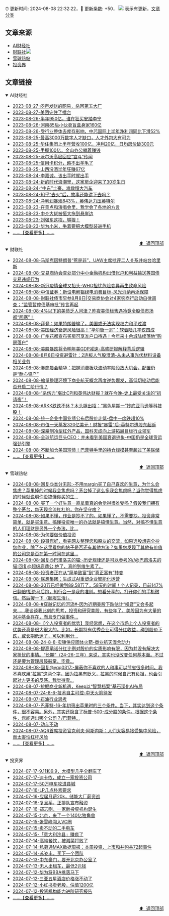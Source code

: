 ##

:alarm_clock: 更新时间: 2024-08-08 22:32:22，:rocket: 更新条数: +50， ![](/assets/dot.png) 表示有更新，[文章分类](/TAGS.md)

## 文章来源

- [AI财经社](#ai财经社)  
- [财联社](#财联社)![](/assets/dot.png)   
- [雪球热帖](#雪球热帖)  
- [投资界](#投资界)  

## 文章链接

<details open>
<summary id="ai财经社">
 AI财经社
</summary>


- [2023-08-27-闷声发财的网易，杀回第五大厂](https://www.aicaijing.com.cn/article/18610)  
- [2023-08-27-美团守住了擂台](https://www.aicaijing.com.cn/article/18611)  
- [2023-08-26-半年950亿，谁在狂买安踏李宁](https://www.aicaijing.com.cn/article/18607)  
- [2023-08-26-河南85后小伙卖盲盒身家160亿](https://www.aicaijing.com.cn/article/18608)  
- [2023-08-26-受行业整体去库存影响，中芯国际上半年净利润同比下滑52%](https://www.aicaijing.com.cn/article/18609)  
- [2023-08-25-最高3000万数字人才缺口，人才外包大有可为](https://www.aicaijing.com.cn/article/18601)  
- [2023-08-25-华住集团上半年营收100亿，净利20亿，日均房价破300元](https://www.aicaijing.com.cn/article/18602)  
- [2023-08-25-手握100亿，金山办公躺着赚钱](https://www.aicaijing.com.cn/article/18603)  
- [2023-08-25-沃尔沃高层回应“宫斗”传闻](https://www.aicaijing.com.cn/article/18604)  
- [2023-08-25-信用卡积分，薅不出羊毛了](https://www.aicaijing.com.cn/article/18605)  
- [2023-08-25-山西汾酒半年狂赚67亿](https://www.aicaijing.com.cn/article/18606)  
- [2023-08-24-李嘉诚，该出手时就出手](https://www.aicaijing.com.cn/article/18596)  
- [2023-08-24-新的时代浪潮里，这家房企迎来了30岁生日](https://www.aicaijing.com.cn/article/18597)  
- [2023-08-24-“中东”土豪，难救恒大汽车](https://www.aicaijing.com.cn/article/18598)  
- [2023-08-24-知乎“去火”后，故事还能讲下去吗？](https://www.aicaijing.com.cn/article/18599)  
- [2023-08-24-净利润暴涨843%，英伟达力压英特尔](https://www.aicaijing.com.cn/article/18600)  
- [2023-08-23-在景点和演唱会里，我学会了各地的方言](https://www.aicaijing.com.cn/article/18591)  
- [2023-08-23-中介大佬被恒大拖到悬崖边](https://www.aicaijing.com.cn/article/18592)  
- [2023-08-23-刘强东这招，够狠！](https://www.aicaijing.com.cn/article/18593)  
- [2023-08-23-华为小米，争着要把大模型装进手机](https://www.aicaijing.com.cn/article/18594)  
- [......【查看更多】......](/details/AI财经社.md)

<div align="right"><a href="#文章来源">⬆ &nbsp;返回顶部</a></div>
</details>

<details open>
<summary id="财联社">
 财联社
</summary>


- [2024-08-08-马斯克因特朗普“惹是非”，UAW主席批评二人关系并站台哈里斯](https://www.cls.cn/detail/1757834)  
- [2024-08-08-交易商协会查处部分中小金融机构出借账户和利益输送等国债交易违规行为](https://www.cls.cn/detail/1757845)  
- [2024-08-08-新冠疫情全球又抬头-WHO担忧危险变异再生致命风险](https://www.cls.cn/detail/1757762)  
- [2024-08-08-中信证券：新设电解铝绿电消费目标-风光消纳再添保障](https://www.cls.cn/detail/1757688)  
- [2024-08-08-财联社债市早参8月8日|交易商协会对4家农商行启动自律调查；“监管暂停债基审批”传言再起](https://www.cls.cn/detail/1757668)  
- [2024-08-08-4%以下的美债乏人问津？昨夜美债标售遇冷竟令股债市场都“胆寒”！](https://www.cls.cn/detail/1757694)  
- [2024-08-08-拜登：如果特朗普输了，美国或无法实现权力和平过渡](https://www.cls.cn/detail/1757662)  
- [2024-08-08-美国经济衰退风险很高！“华尔街一哥”：软着陆几率仅四成](https://www.cls.cn/detail/1757677)  
- [2024-08-08-广州花都宣布买房可享准户口待遇！今年来十余城陆续落地“购房落户”](https://www.cls.cn/detail/1757692)  
- [2024-08-08-美股暴跌将令明年美GDP减速-高盛研报解释背后逻辑](https://www.cls.cn/detail/1757655)  
- [2024-08-08-8月8日投资避雷针：2连板人气股澄清-从未从事光伏材料设备相关业务](https://www.cls.cn/detail/1757653)  
- [2024-08-08-券商晨会精华：把握消费板块波动率阶段放大机会，配置仍是“耐心资产”](https://www.cls.cn/detail/1757654)  
- [2024-08-08-缩量整理环境下商业航天概念再度逆势爆发，高低切轮动后能否开启二阶行情？](https://www.cls.cn/detail/1757723)  
- [2024-08-08-“杀伤力”堪比CPI和英伟达财报？就在今晚-史上最受关注的“初请夜”！](https://www.cls.cn/detail/1757765)  
- [2024-08-08-ARKK跌跌不休？木头姐出招：“黑色星期一”抄底亚马逊等科技股！](https://www.cls.cn/detail/1757753)  
- [2024-08-08-统一企业中国业绩公布后股价走低-盘中一度跌超10%](https://www.cls.cn/detail/1757808)  
- [2024-08-08-市值一天蒸发320亿美元！财报“暴雷”后-英特尔遭股东起诉](https://www.cls.cn/detail/1757788)  
- [2024-08-08-深耕制冷型红外产品，国科天成向上游拓展目标行业领军](https://www.cls.cn/detail/1757846)  
- [2024-08-08-全球航运巨头CEO：并未看到美国衰退迹象-中国仍是全球货运强劲引擎](https://www.cls.cn/detail/1757861)  
- [2024-08-08-不断加仓美国短债！巴菲特手里的持仓规模甚至超过了美联储](https://www.cls.cn/detail/1757882)  
- [......【查看更多】......](/details/财联社.md)

<div align="right"><a href="#文章来源">⬆ &nbsp;返回顶部</a></div>
</details>

<details open>
<summary id="雪球热帖">
 雪球热帖
</summary>


- [2024-08-08-回复@本分无形:-不用margin买了自己喜欢的生意，为什么会焦虑？苹果掉的时候我会焦虑吗？茅台掉了这么多我会焦虑吗？当你觉得焦虑的时候就说明你没搞懂你买的生...](https://xueqiu.com/1247347556/300404225)  
- [2024-08-08-买了一个好生意一直拿着真的会觉得很难受吗？假设我们拥有整个茅台，每天现金流杠杠的，你在坚守啥？](https://xueqiu.com/1247347556/300401408)  
- [2024-08-08-如果不懂，作业是抄不了的。如果懂了，不需要抄。投资非常简单，就是买生意。搞懂投资唯一的办法就是搞懂生意。当然，对搞不懂生意的人们理财是另外一个办法，比...](https://xueqiu.com/1247347556/300400134)  
- [2024-08-08-为何要做价值投资](https://xueqiu.com/3205938785/300399999)  
- [2024-08-08-段哥您好，看完网友整理您和股友的交流，如果选股想完全抄您作业，除了在这里看您的帖子是否还有其他方法？如果您发现了其他有价值的公司您是否在第一时间在这里...](https://xueqiu.com/8569954227/300396506)  
- [2024-08-08-回复@巴甫洛夫的猫:-历史规律还是可以参考的//@巴甫洛夫的猫:回复@超级鹿鼎公:绝了，真的到维生素了。](https://xueqiu.com/8790885129/300364623)  
- [2024-08-08-投资者正在从“简单致富”到“真正富有”转变](https://xueqiu.com/9245216246/300364567)  
- [2024-08-08-联想集团：生成式AI重塑企业智能化运营](https://xueqiu.com/5147985383/300358036)  
- [2024-08-08-30万已经做到89.58万了，58天的时间！个人记录，目前147%已翻倍!拒绝马后炮，知行合一是我的准则。想看分享的，打开你们的手机微信。然后搜一下（额服生活）。](https://xueqiu.com/3094447398/300304615)  
- [2024-08-08-#穿越记忆的河流#-因为近期美股下跌估计“噪音”又会多起来……我谈谈我此刻的思考，投资和研究美股，有些年了。美股因为有大量的对冲基金存在，而且专门做事件...](https://xueqiu.com/1102105103/300303989)  
- [2024-08-08-【个人投资者的优势】我经常想，在这个市场上个人投资者的优势还真是很大很大的，比如，长期持有优秀企业可得分红收益，碰到股价下跌，或长期低迷了，可以利用分...](https://xueqiu.com/3491303582/300348737)  
- [2024-08-08-24-8-8-实锤供应固体火箭-商业航天混合动力](https://xueqiu.com/8772786299/300385587)  
- [2024-08-08-提高承诺分红比例对股价的实质影响有限，因为并没有解决大家担忧的事情。“长期”（24-26-三年）来说，其实也没改变任何基本面。不过还是要为管理层鼓鼓掌，毕竟...](https://xueqiu.com/1247347556/300413659)  
- [2024-08-08-回复@yqq0317:-屏蔽你不喜欢的人和事可以节省很多时间。我不喜欢用“拉黑”这两个字，因为拉黑有贬义，拉黑的时候自己有负担，也会引起对方更多的反感。我觉得雪...](https://xueqiu.com/1247347556/300425792)  
- [2024-08-07-挖掘商业新机遇，Keep以“智慧档案”基石深化AI布局](https://xueqiu.com/9468584913/300246189)  
- [2024-08-07-24-8-6-技术自主可控-中天火箭待发](https://xueqiu.com/8772786299/300242583)  
- [2024-08-07-石油行业思考](https://xueqiu.com/1201546096/300216937)  
- [2024-08-07-巴菲特-16-年初筛出苹果时的三个条件。当下，其实达到这个条件，很不容易。另外，其实还隐含了标普-500-成分股的条件。根据这个条件，您能选出哪个公司？/巴菲特...](https://xueqiu.com/8315851674/300178033)  
- [2024-08-07-动与不动](https://xueqiu.com/8790885129/300214855)  
- [2024-08-07-AQR首席投资官克利夫·阿斯内斯：人们太容易接受集中风险，而太害怕杠杆风险](https://xueqiu.com/8586559076/300234779)  
- [......【查看更多】......](/details/雪球热帖.md)

<div align="right"><a href="#文章来源">⬆ &nbsp;返回顶部</a></div>
</details>

<details open>
<summary id="投资界">
 投资界
</summary>


- [2024-07-17-9.11和9.9，大模型几乎全翻车了](https://posts.careerengine.us/p/6697778c44726b29bffa3a09)  
- [2024-07-17-迪卡侬，成立一家投资公司](https://posts.careerengine.us/p/6697778c44726b29bffa3a01)  
- [2024-07-17-50万电车攻进县城](https://posts.careerengine.us/p/6697779c831e1d29eea44253)  
- [2024-07-16-LP几点朴素要求](https://posts.careerengine.us/p/669636a8720ed522248054dc)  
- [2024-07-16-应届月薪20k，储能大厂薪资战](https://posts.careerengine.us/p/669636a8720ed522248054d4)  
- [2024-07-16-复旦系，正排队宣布融资](https://posts.careerengine.us/p/66963699cb38e136a496986c)  
- [2024-07-16-郑志刚，一家新投资机构诞生](https://posts.careerengine.us/p/66963699cb38e136a4969874)  
- [2024-07-15-北京，来了一个140亿独角兽](https://posts.careerengine.us/p/6694db59a0c3ac562b61f9af)  
- [2024-07-15-张雪峰闯入VC圈](https://posts.careerengine.us/p/6694db59a0c3ac562b61f9b7)  
- [2024-07-15-卖不动的二手电车](https://posts.careerengine.us/p/6694db6836b2f1565d9b541a)  
- [2024-07-15-「意大利沙县」赚疯了](https://posts.careerengine.us/p/6694db6836b2f1565d9b5422)  
- [2024-07-14-高端餐饮，被湘菜打败了](https://posts.careerengine.us/p/6693862333c6e710d0bf9dc4)  
- [2024-07-14-私募通MAX数据周报：本周投资、上市和并购共72起事件](https://posts.careerengine.us/p/6693862333c6e710d0bf9dcc)  
- [2024-07-14-苏姿丰，买下一个团队](https://posts.careerengine.us/p/6693861481427510b2b9c123)  
- [2024-07-13-中东豪门，要开北京办公室了](https://posts.careerengine.us/p/66922794a876f80d113b51fe)  
- [2024-07-13-无人出租车，最低2元钱](https://posts.careerengine.us/p/669227b82202ae0dfac5d713)  
- [2024-07-12-华为将BBA挑落马下](https://posts.careerengine.us/p/6690a6c68082df14ead7eaac)  
- [2024-07-12-三亚五星酒店价格涨不动了](https://posts.careerengine.us/p/6690a6c68082df14ead7eaa4)  
- [2024-07-12-小红书卖老股，估值1200亿](https://posts.careerengine.us/p/6690a6b756b00014bcc00e8f)  
- [2024-07-12-投资机构能力进阶研究报告](https://posts.careerengine.us/p/6690a6b756b00014bcc00e87)  
- [......【查看更多】......](/details/投资界.md)

<div align="right"><a href="#文章来源">⬆ &nbsp;返回顶部</a></div>
</details>
